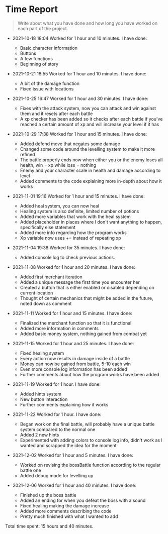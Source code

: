 # Time Report

> Write about what you have done and how long you have worked on each part of the project.

- 2021-10-18 18:04 Worked for 1 hour and 10 minutes. I have done:
  - Basic character information
  - Buttons
  - A few functions
  - Beginning of story

- 2021-10-21 18:55 Worked for 1 hour and 10 minutes. I have done:
  - A bit of the damage function
  - Fixed issue with locations

- 2021-10-25 16:47 Worked for 1 hour and 30 minutes. I have done:
  - Fixes with the attack system, now you can attack and win against them and it resets after each battle
  - A xp checker has been added so it checks after each battle if you've reached a certain amount of xp and will increase your level if it has

- 2021-10-29 17:38 Worked for 1 hour and 15 minutes. I have done:
  - Added defend move that negates some damage
  - Changed some code around the levelling system to make it more refined
  - The battle properly ends now when either you or the enemy loses all health, win = xp while loss = nothing
  - Enemy and your character scale in health and damage according to level
  - Added comments to the code explaining more in-depth about how it works

- 2021-11-01 19:16 Worked for 1 hour and 15 minutes. I have done:
  - Added heal system, you can now heal
  - Healing system is also definite, limited number of potions
  - Added more variables that work with the heal system
  - Added placeholder in places where I don't want anything to happen, specifically else statement
  - Added more info regarding how the program works
  - Xp variable now uses += instead of repeating xp

- 2021-11-04 19:38 Worked for 35 minutes. I have done:
  - Added console log to check previous actions.

- 2021-11-08 Worked for 1 hour and 20 minutes. I have done:
  - Added first merchant iteration
  - Added a unique message the first time you encounter her
  - Created a button that is either enabled or disabled depending on current location
  - Thought of certain mechanics that might be added in the future, noted down as comment
 
 - 2021-11-11 Worked for 1 hour and 15 minutes. I have done:
   - Finalized the merchant function so that it is functional
   - Added more information in comments
   - Added basic money system, nothing gained from combat yet
 
 - 2021-11-15 Worked for 1 hour and 25 minutes. I have done:
   - Fixed healing system
   - Every action now results in damage inside of a battle
   - Money can now be gained from battle, 5-10 each win
   - Even more console log information has been added
   - Further comments about how the program works have been added
 
 - 2021-11-19 Worked for 1 hour. I have done:
   - Added hints system
   - New button interaction
   - Further comments explaining how it works
 
 - 2021-11-22 Worked for 1 hour. I have done:
   - Began work on the final battle, will probably have a unique battle system compared to the normal one
   - Added 2 new hints
   - Experimented with adding colors to console log info, didn't work as I wanted and scrapped the idea for the moment
 
 - 2021-12-02 Worked for 1 hour and 5 minutes. I have done:
   - Worked on revising the bossBattle function according to the regular battle one
   - Added debug mode for levelling up
 
 - 2021-12-06 Worked for 1 hour and 40 minutes. I have done:
   - Finished up the boss battle
   - Added an ending for when you defeat the boss with a sound
   - Fixed healing making the damage increase
   - Added more comments describing the code
   - Pretty much finished with what I wanted to add
 
Total time spent: 15 hours and 40 minutes.
